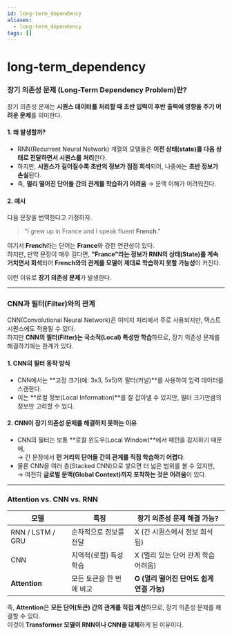 ```yaml
---
id: long-term_dependency
aliases:
  - long-term_dependency
tags: []
---
```


# long-term_dependency
### **장기 의존성 문제 (Long-Term Dependency Problem)란?**  
장기 의존성 문제는 **시퀀스 데이터를 처리할 때 초반 입력이 후반 출력에 영향을 주기 어려운 문제**를 의미한다.  

#### **1. 왜 발생할까?**
- RNN(Recurrent Neural Network) 계열의 모델들은 **이전 상태(state)를 다음 상태로 전달하면서 시퀀스를 처리**한다.
- 하지만, **시퀀스가 길어질수록 초반의 정보가 점점 희석**되어, 나중에는 **초반 정보가 손실**된다.
- 즉, **멀리 떨어진 단어들 간의 관계를 학습하기 어려움** → 문맥 이해가 어려워진다.

#### **2. 예시**
다음 문장을 번역한다고 가정하자.  

> "I grew up in France and I speak fluent **French**."

여기서 **French**라는 단어는 **France**와 강한 연관성이 있다.  
하지만, 만약 문장이 매우 길다면, **"France"라는 정보가 RNN의 상태(State)를 계속 거치면서 희석**되어 **French와의 관계를 모델이 제대로 학습하지 못할 가능성**이 커진다.  

이런 이유로 **장기 의존성 문제**가 발생한다.

---

### **CNN과 필터(Filter)와의 관계**  
CNN(Convolutional Neural Network)은 이미지 처리에서 주로 사용되지만, 텍스트 시퀀스에도 적용될 수 있다.  
하지만 **CNN의 필터(Filter)는 국소적(Local) 특성만 학습**하므로, 장기 의존성 문제를 해결하기에는 한계가 있다.

#### **1. CNN의 필터 동작 방식**
- CNN에서는 **고정 크기(예: 3x3, 5x5)의 필터(커널)**를 사용하여 입력 데이터를 스캔한다.
- 이는 **로컬 정보(Local Information)**를 잘 잡아낼 수 있지만, 필터 크기만큼의 정보만 고려할 수 있다.

#### **2. CNN이 장기 의존성 문제를 해결하지 못하는 이유**
- CNN의 필터는 보통 **로컬 윈도우(Local Window)**에서 패턴을 감지하기 때문에,  
  → 긴 문장에서 **먼 거리의 단어들 간의 관계를 직접 학습하기 어렵다**.
- 물론 CNN을 여러 층(Stacked CNN)으로 쌓으면 더 넓은 범위를 볼 수 있지만,  
  → 여전히 **글로벌 문맥(Global Context)까지 포착하는 것은 어려움**이 있다.

---

### **Attention vs. CNN vs. RNN**
| 모델 | 특징 | 장기 의존성 문제 해결 가능? |
|------|------|-------------------|
| RNN / LSTM / GRU | 순차적으로 정보를 전달 | X (긴 시퀀스에서 정보 희석됨) |
| CNN | 지역적(로컬) 특성 학습 | X (멀리 있는 단어 관계 학습 어려움) |
| **Attention** | 모든 토큰을 한 번에 비교 | **O (멀리 떨어진 단어도 쉽게 연결 가능)** |

즉, **Attention**은 **모든 단어(토큰) 간의 관계를 직접 계산**하므로, 장기 의존성 문제를 해결할 수 있다.  
이것이 **Transformer 모델이 RNN이나 CNN을 대체**하게 된 이유이다.

